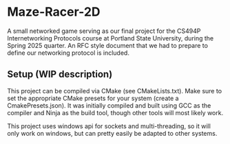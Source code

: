 # Maze-Racer-2D
A small networked game serving as our final project for the CS494P Internetworking Protocols course at Portland State University, during the Spring 2025 quarter. An RFC style document that we had to prepare to define our networking protocol is included.

## Setup (WIP description)
This project can be compiled via CMake (see CMakeLists.txt). Make sure to set the appropriate CMake presets for your system (create a CmakePresets.json). It was initially compiled and built using GCC as the compiler and Ninja as the build tool, though other tools will most likely work.

This project uses windows api for sockets and multi-threading, so it will only work on windows, but can pretty easily be adapted to other systems.
